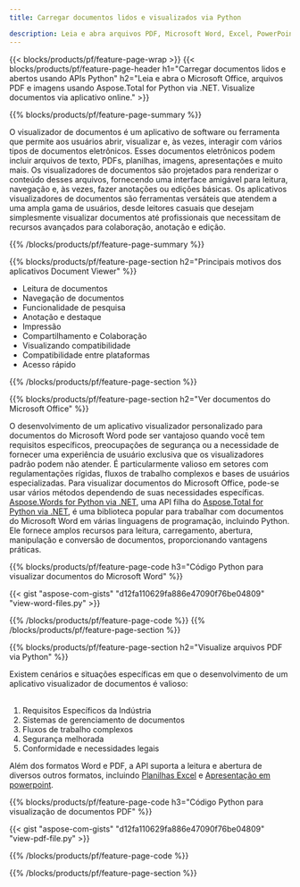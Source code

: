 ```yaml
---
title: Carregar documentos lidos e visualizados via Python 

description: Leia e abra arquivos PDF, Microsoft Word, Excel, PowerPoint e imagens por meio de seu aplicativo Python.
---
```


{{< blocks/products/pf/feature-page-wrap >}}
{{< blocks/products/pf/feature-page-header h1="Carregar documentos lidos e abertos usando APIs Python" h2="Leia e abra o Microsoft Office, arquivos PDF e imagens usando Aspose.Total for Python via .NET. Visualize documentos via aplicativo online." >}}

{{% blocks/products/pf/feature-page-summary %}}

O visualizador de documentos é um aplicativo de software ou ferramenta que permite aos usuários abrir, visualizar e, às vezes, interagir com vários tipos de documentos eletrônicos. Esses documentos eletrônicos podem incluir arquivos de texto, PDFs, planilhas, imagens, apresentações e muito mais. Os visualizadores de documentos são projetados para renderizar o conteúdo desses arquivos, fornecendo uma interface amigável para leitura, navegação e, às vezes, fazer anotações ou edições básicas. Os aplicativos visualizadores de documentos são ferramentas versáteis que atendem a uma ampla gama de usuários, desde leitores casuais que desejam simplesmente visualizar documentos até profissionais que necessitam de recursos avançados para colaboração, anotação e edição.

{{% /blocks/products/pf/feature-page-summary  %}}

{{% blocks/products/pf/feature-page-section  h2="Principais motivos dos aplicativos Document Viewer" %}}

- Leitura de documentos
- Navegação de documentos
- Funcionalidade de pesquisa
- Anotação e destaque
- Impressão
- Compartilhamento e Colaboração
- Visualizando compatibilidade
- Compatibilidade entre plataformas
- Acesso rápido

{{% /blocks/products/pf/feature-page-section %}}

{{% blocks/products/pf/feature-page-section  h2="Ver documentos do Microsoft Office" %}}

O desenvolvimento de um aplicativo visualizador personalizado para documentos do Microsoft Word pode ser vantajoso quando você tem requisitos específicos, preocupações de segurança ou a necessidade de fornecer uma experiência de usuário exclusiva que os visualizadores padrão podem não atender. É particularmente valioso em setores com regulamentações rígidas, fluxos de trabalho complexos e bases de usuários especializadas. Para visualizar documentos do Microsoft Office, pode-se usar vários métodos dependendo de suas necessidades específicas. [Aspose.Words for Python via .NET](https://products.aspose.com/words/python-net/), uma API filha do [Aspose.Total for Python via .NET](https://products.aspose.com/total/python-net/), é uma biblioteca popular para trabalhar com documentos do Microsoft Word em várias linguagens de programação, incluindo Python. Ele fornece amplos recursos para leitura, carregamento, abertura, manipulação e conversão de documentos, proporcionando vantagens práticas.  <br />

{{% blocks/products/pf/feature-page-code h3="Código Python para visualizar documentos do Microsoft Word" %}}

{{< gist "aspose-com-gists" "d12fa110629fa886e47090f76be04809" "view-word-files.py" >}}

{{% /blocks/products/pf/feature-page-code  %}}
{{% /blocks/products/pf/feature-page-section %}}

{{% blocks/products/pf/feature-page-section  h2="Visualize arquivos PDF via Python" %}}

Existem cenários e situações específicas em que o desenvolvimento de um aplicativo visualizador de documentos é valioso:<br /><br />

1. Requisitos Específicos da Indústria
1. Sistemas de gerenciamento de documentos
1. Fluxos de trabalho complexos
1. Segurança melhorada
1. Conformidade e necessidades legais

Além dos formatos Word e PDF, a API suporta a leitura e abertura de diversos outros formatos, incluindo [Planilhas Excel](https://products.aspose.com/total/pt/python-java/viewer/xlsx/) e [Apresentação em powerpoint](https://products.aspose.com/total/pt/python-net/viewer/pptx/).


{{% blocks/products/pf/feature-page-code h3="Código Python para visualização de documentos PDF" %}}

{{< gist "aspose-com-gists" "d12fa110629fa886e47090f76be04809" "view-pdf-file.py" >}}

{{% /blocks/products/pf/feature-page-code  %}}

{{% /blocks/products/pf/feature-page-section %}}
